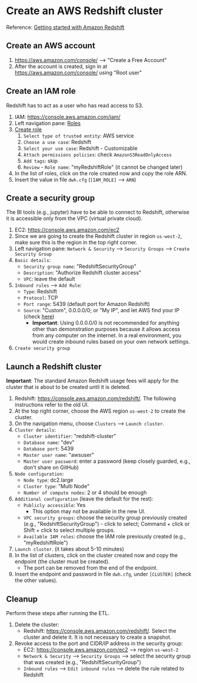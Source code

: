 # Create an AWS Redshift cluster

Reference: [Getting started with Amazon Redshift](<https://docs.aws.amazon.com/redshift/latest/gsg/getting-started.html>)

## Create an AWS account

1. <https://aws.amazon.com/console/> --> "Create a Free Account"
1. After the account is created, sign in at <https://aws.amazon.com/console/> using "Root user"

## Create an IAM role

Redshift has to act as a user who has read access to S3.

1. IAM: <https://console.aws.amazon.com/iam/>
1. Left navigation pane: [Roles](https://console.aws.amazon.com/iam/home#/roles)
1. [Create role](https://console.aws.amazon.com/iam/home#/roles$new?step=type)
   1. `Select type of trusted entity`: AWS service
   1. `Choose a use case`: Redshift
   1. `Select your use case`: Redshift - Customizable
   1. `Attach permissions policies`: check `AmazonS3ReadOnlyAccess`
   1. `Add tags`: skip
   1. `Review` - `Role name`: "myRedshiftRole" (it cannot be changed later)
1. In the list of roles, click on the role created now and copy the role ARN.
1. Insert the value in file `dwh.cfg` (`[IAM_ROLE]` --> `ARN`)

## Create a security group

The BI tools (e.g., jupyter) have to be able to connect to Redshift, otherwise it is accessible only
from the VPC (virtual private cloud).

1. EC2: <https://console.aws.amazon.com/ec2>
1. Since we are going to create the Redshift cluster in region `us-west-2`, make sure this is the
region in the top right corner.
1. Left navigation pane: `Network & Security` --> `Security Groups` --> `Create Security Group`
1. `Basic details`:
   - `Security group name`: "RedshiftSecurityGroup"
   - `Description`: "Authorize Redshift cluster access"
   - `VPC`: leave the default
1. `Inbound rules` --> `Add Rule`:
   - `Type`: Redshift
   - `Protocol`: TCP
   - `Port range`: 5439 (default port for Amazon Redshift)
   - `Source`: "Custom", 0.0.0.0/0; or "My IP", and let AWS find your IP (check [here](https://www.whatsmyip.org))
     - **Important**: Using 0.0.0.0/0 is not recommended for anything other than demonstration
     purposes because it allows access from any computer on the internet. In a real environment, you
     would create inbound rules based on your own network settings.
1. `Create security group`

## Launch a Redshift cluster

**Important**: The standard Amazon Redshift usage fees will apply for the cluster that is about to
be created until it is deleted.

1. Redshift: <https://console.aws.amazon.com/redshift/>. The following instructions refer to the old
UI.
1. At the top right corner, choose the AWS region `us-west-2` to create the cluster.
1. On the navigation menu, choose `Clusters` --> `Launch cluster`.
1. `Cluster details`:
   - `Cluster identifier`: "redshift-cluster"
   - `Database name`: "dev"
   - `Database port`: 5439
   - `Master user name`: "awsuser"
   - `Master user password`: enter a password (keep closely guarded, e.g., don't share on GitHub)
1. `Node configuration`:
   - `Node type`: dc2.large
   - `Cluster type`: "Multi Node"
   - `Number of compute nodes`: 2 or 4 should be enough
1. `Additional configuration` (leave the default for the rest):
   - `Publicly accessible`: Yes
     - This option may not be available in the new UI.
   - `VPC security groups`: choose the security group previously created (e.g.,
   "RedshiftSecurityGroup") - click to select; Command + click or Shift + click to select multiple
   groups.
   - `Available IAM roles`: choose the IAM role previously created (e.g., "myRedshiftRole")
1. `Launch cluster`. (it takes about 5-10 minutes)
1. In the list of clusters, click on the cluster created now and copy the endpoint (the cluster must
be created).
   - The port can be removed from the end of the endpoint.
1. Insert the endpoint and password in file `dwh.cfg`, under `[CLUSTER]` (check the other values).

## Cleanup

Perform these steps after running the ETL.

1. Delete the cluster:
   - Redshift: <https://console.aws.amazon.com/redshift/>. Select the cluster and delete it. It is
   not necessary to create a snapshot.
1. Revoke access to the port and CIDR/IP address in the security group:
   - EC2: <https://console.aws.amazon.com/ec2> --> region `us-west-2`
   - `Network & Security` --> `Security Groups` --> select the security group that was created
   (e.g., "RedshiftSecurityGroup")
   - `Inbound rules` --> `Edit inbound rules` --> delete the rule related to Redshift
